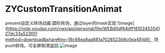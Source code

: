 # ZYCustomTransitionAnimat
present自定义转场动画
圆形转场，通过layer的mask实现
![image](https://note.youdao.com/yws/api/personal/file/WEBd0df64dff165f245354127dc33a523f0?method=download&shareKey=18c68ea8aa881a7028523b8c0ea481d9）
防push转场，可全屏侧滑返回
![image](https://note.youdao.com/yws/api/personal/file/WEB6a8c69682b131bf9a4bb83291b0f24d9?method=download&shareKey=1a74f3fa243b6068168f7ed6879a2cc3)
